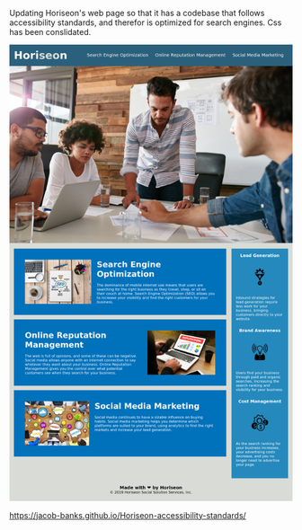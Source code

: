 Updating Horiseon's web page so that it has a codebase that follows accessibility standards, and therefor is optimized for search engines. Css has been conslidated. 

![screenshot](/assets/images/screenshot2.png)

https://jacob-banks.github.io/Horiseon-accessibility-standards/